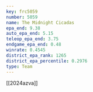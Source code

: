 ```yaml
---
key: frc5059
number: 5059
name: The Midnight Cicadas
epa_end: 9.38
auto_epa_end: 5.15
teleop_epa_end: 3.75
endgame_epa_end: 0.48
winrate: 0.4545
district_epa_rank: 1265
district_epa_percentile: 0.2976
type: Team
---
```

[[2024azva]]
